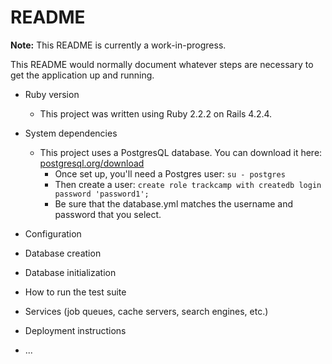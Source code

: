 # README

**Note:** This README is currently a work-in-progress.

This README would normally document whatever steps are necessary to get the
application up and running.

* Ruby version
  - This project was written using Ruby 2.2.2 on Rails 4.2.4.

* System dependencies
  - This project uses a PostgresQL database. You can download it here: [postgresql.org/download](http://www.postgresql.org/download/)
    - Once set up, you'll need a Postgres user: `su - postgres`
    - Then create a user: `create role trackcamp with createdb login password 'password1';`
    - Be sure that the database.yml matches the username and password that you select.

* Configuration
* Database creation
* Database initialization
* How to run the test suite
* Services (job queues, cache servers, search engines, etc.)
* Deployment instructions
* ...
